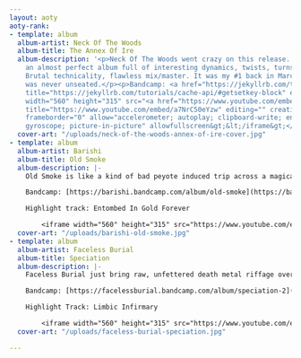 ```yaml
---
layout: aoty
aoty-rank:
- template: album
  album-artist: Neck Of The Woods
  album-title: The Annex Of Ire
  album-description: '<p>Neck Of The Woods went crazy on this release. In my opinion,
    an almost perfect album full of interesting dynamics, twists, turns and chaos.
    Brutal technicality, flawless mix/master. It was my #1 back in March 2020 and
    was never unseated.</p><p>Bandcamp: <a href="https://jekyllrb.com/tutorials/cache-api/#getsetkey-block"
    title="https://jekyllrb.com/tutorials/cache-api/#getsetkey-block" editing="" creating="">https://jekyllrb.com/tutorials/cache-api/#getsetkey-block</a></p><p>&lt;iframe
    width="560" height="315" src="<a href="https://www.youtube.com/embed/a7NrC50eYzw"
    title="https://www.youtube.com/embed/a7NrC50eYzw" editing="" creating="">https://www.youtube.com/embed/a7NrC50eYzw</a>"
    frameborder="0" allow="accelerometer; autoplay; clipboard-write; encrypted-media;
    gyroscope; picture-in-picture" allowfullscreen&gt;&lt;/iframe&gt;</p>'
  cover-art: "/uploads/neck-of-the-woods-annex-of-ire-cover.jpg"
- template: album
  album-artist: Barishi
  album-title: Old Smoke
  album-description: |-
    Old Smoke is like a kind of bad peyote induced trip across a magical desert on another planet. It's an album that really must be listened to beginning to end. It's a harrowing, exciting, twisting journey that ends in a 13 minute magnum opus that just demands you close your eyes and vibe. It almost took #1 on this list a lot of times. It's so good. Please listen to it.

    Bandcamp: [https://barishi.bandcamp.com/album/old-smoke](https://barishi.bandcamp.com/album/old-smoke "https://barishi.bandcamp.com/album/old-smoke")

    Highlight track: Entombed In Gold Forever

        <iframe width="560" height="315" src="https://www.youtube.com/embed/sBjMdJPJ0ZU" frameborder="0" allow="accelerometer; autoplay; clipboard-write; encrypted-media; gyroscope; picture-in-picture" allowfullscreen></iframe>
  cover-art: "/uploads/barishi-old-smoke.jpg"
- template: album
  album-artist: Faceless Burial
  album-title: Speciation
  album-description: |-
    Faceless Burial just bring raw, unfettered death metal riffage over and over and it never stops and I love every minute of it.

    Bandcamp: [https://facelessburial.bandcamp.com/album/speciation-2](https://facelessburial.bandcamp.com/album/speciation-2 "https://facelessburial.bandcamp.com/album/speciation-2")

    Highlight Track: Limbic Infirmary

        <iframe width="560" height="315" src="https://www.youtube.com/embed/0KsQ4nvGbzY" frameborder="0" allow="accelerometer; autoplay; clipboard-write; encrypted-media; gyroscope; picture-in-picture" allowfullscreen></iframe>
  cover-art: "/uploads/faceless-burial-speciation.jpg"

---
```

